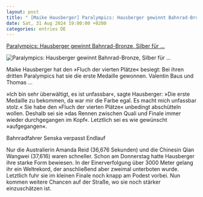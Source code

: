 ```yaml
---
layout: post
title: " [Maike Hausberger] Paralympics: Hausberger gewinnt Bahnrad-Bronze, Silber für ..."
date: Sat, 31 Aug 2024 19:00:00 +0200
categories: entries DE
---
```

[Paralympics: Hausberger gewinnt Bahnrad-Bronze, Silber für ...](https://www.spiegel.de/sport/paralympics-2024-bahnradsportlerin-maike-hausberger-gewinnt-bronze-silber-im-tischtennis-a-a5e05e8a-d6ed-4693-966d-253d17df7288)

![Paralympics: Hausberger gewinnt Bahnrad-Bronze, Silber für ...](https://cdn.prod.www.spiegel.de/images/4c8f8c71-a7f0-4ee8-8046-cab3b469dc02_w1200_r1.778_fpx12_fpy39.jpg)

Maike Hausberger hat den »Fluch der vierten Plätze« besiegt: Bei ihren dritten Paralympics hat sie die erste Medaille gewonnen. Valentin Baus und Thomas ...

»Ich bin sehr überwältigt, es ist unfassbar«, sagte Hausberger: »Die erste Medaille zu bekommen, da war mir die Farbe egal. Es macht mich unfassbar stolz.« Sie habe den »Fluch der vierten Plätze« unbedingt abschütteln wollen. Deshalb sei sie »das Rennen zwischen Quali und Finale immer wieder durchgegangen im Kopf«. Letztlich sei es wie gewünscht »aufgegangen«.

Bahnradfahrer Senska verpasst Endlauf

Nur die Australierin Amanda Reid (36,676 Sekunden) und die Chinesin Qian Wangwei (37,616) waren schneller. Schon am Donnerstag hatte Hausberger ihre starke Form bewiesen. In der Einerverfolgung über 3000 Meter gelang ihr ein Weltrekord, der anschließend aber zweimal unterboten wurde. Letztlich fuhr sie im kleinen Finale noch knapp am Podest vorbei. Nun kommen weitere Chancen auf der Straße, wo sie noch stärker einzuschätzen ist.

